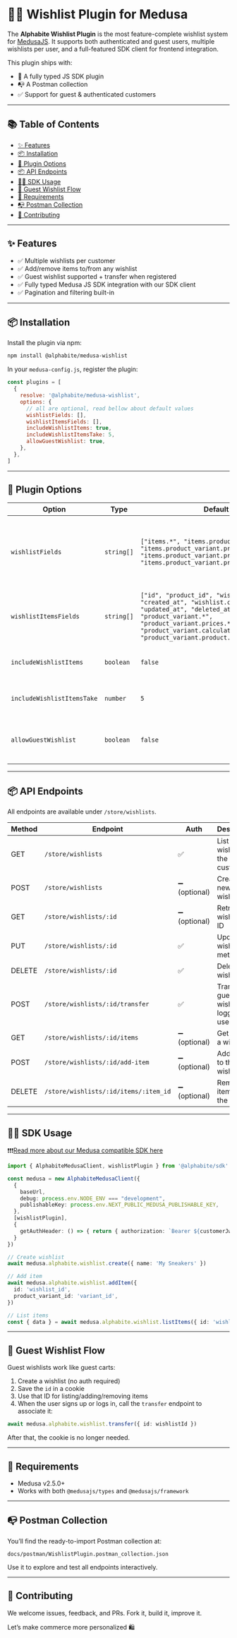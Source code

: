 # 🧞‍♂️ Wishlist Plugin for Medusa

The **Alphabite Wishlist Plugin** is the most feature-complete wishlist system for [MedusaJS](https://medusajs.com). It supports both authenticated and guest users, multiple wishlists per user, and a full-featured SDK client for frontend integration.

This plugin ships with:
- 🔌 A fully typed JS SDK plugin
- 📭 A Postman collection
- ✅ Support for guest & authenticated customers

---

## 📚 Table of Contents

- [✨ Features](#-features)
- [📦 Installation](#-installation)
- [🔧 Plugin Options](#-plugin-options)
- [📦 API Endpoints](#-api-endpoints)
- [🧑‍💻 SDK Usage](#-sdk-usage)
- [🧪 Guest Wishlist Flow](#-guest-wishlist-flow)
- [🧩 Requirements](#-requirements)
- [📭 Postman Collection](#-postman-collection)
- [🤝 Contributing](#-contributing)

---

## ✨ Features

- ✅ Multiple wishlists per customer  
- ✅ Add/remove items to/from any wishlist  
- ✅ Guest wishlist supported + transfer when registered 
- ✅ Fully typed Medusa JS SDK integration with our SDK client 
- ✅ Pagination and filtering built-in  

---

## 📦 Installation

Install the plugin via npm:

```bash
npm install @alphabite/medusa-wishlist
```

In your `medusa-config.js`, register the plugin:

```js
const plugins = [
  {
    resolve: '@alphabite/medusa-wishlist',
    options: {
      // all are optional, read bellow about default values
      wishlistFields: [],
      wishlistItemsFields: [],
      includeWishlistItems: true,
      includeWishlistItemsTake: 5,
      allowGuestWishlist: true,
    },
  },
]
```

---

## 🔧 Plugin Options

| Option                    | Type       | Default | Description                                                              |
|---------------------------|------------|---------|--------------------------------------------------------------------------|
| `wishlistFields`                 | `string[]` | `["items.*", "items.product_variant.*", "items.product_variant.prices.*", "items.product_variant.product.thumbnail", "items.product_variant.product.id"]`    | Selectively include Medusa product or product variant fields on wishlist list/retrieve endpoints that have wishlist items included             |
| `wishlistItemsFields`                 | `string[]` | `["id", "product_id", "wishlist_id", "created_at", "wishlist.customer_id", "updated_at", "deleted_at", "product_variant.*", "product_variant.prices.*", "product_variant.calculated_price", "product_variant.product.thumbnail",]`    | Selectively include Medusa product or product variant fields on wishlist items list/retrieve endpoints             |
| `includeWishlistItems`  | `boolean`  | `false` | Automatically populate wishlist items in `GET /store/wishlists`          |
| `includeWishlistItemsTake` | `number` | `5`     | Limit number of items if `includeWishlistItems` is true                  |
| `allowGuestWishlist`     | `boolean`  | `false` | Enables wishlist creation & usage without authentication (cookie-based)  |

---

## 📦 API Endpoints

All endpoints are available under `/store/wishlists`.

| Method | Endpoint                                   | Auth           | Description                             |
|--------|--------------------------------------------|----------------|-----------------------------------------|
| GET    | `/store/wishlists`                         | ✅              | List wishlists for the current customer |
| POST   | `/store/wishlists`                         | ➖ (optional)   | Create a new wishlist                   |
| GET    | `/store/wishlists/:id`                     | ➖ (optional)   | Retrieve a wishlist by ID               |
| PUT    | `/store/wishlists/:id`                     | ✅              | Update wishlist metadata                |
| DELETE | `/store/wishlists/:id`                     | ✅              | Delete a wishlist                       |
| POST   | `/store/wishlists/:id/transfer`            | ✅              | Transfer guest wishlist to logged-in user |
| GET    | `/store/wishlists/:id/items`               | ➖ (optional)   | Get items in a wishlist                 |
| POST   | `/store/wishlists/:id/add-item`            | ➖ (optional)   | Add an item to the wishlist             |
| DELETE | `/store/wishlists/:id/items/:item_id`      | ➖ (optional)   | Remove an item from the wishlist        |

---

## 🧑‍💻 SDK Usage

❗❗❗[Read more about our Medusa compatible SDK here](https://github.com/alphabite-dev/medusa-client/tree/main)

```ts
import { AlphabiteMedusaClient, wishlistPlugin } from '@alphabite/sdk'

const medusa = new AlphabiteMedusaClient({
  {
    baseUrl,
    debug: process.env.NODE_ENV === "development",
    publishableKey: process.env.NEXT_PUBLIC_MEDUSA_PUBLISHABLE_KEY,
  },
  [wishlistPlugin],
  {
    getAuthHeader: () => { return { authorization: `Bearer ${customerJwt}` } },
  }
})

// Create wishlist
await medusa.alphabite.wishlist.create({ name: 'My Sneakers' })

// Add item
await medusa.alphabite.wishlist.addItem({
  id: 'wishlist_id',
  product_variant_id: 'variant_id',
})

// List items
const { data } = await medusa.alphabite.wishlist.listItems({ id: 'wishlist_id' })
```


---

## 🧪 Guest Wishlist Flow

Guest wishlists work like guest carts:

1. Create a wishlist (no auth required)
2. Save the `id` in a cookie
3. Use that ID for listing/adding/removing items
4. When the user signs up or logs in, call the `transfer` endpoint to associate it:

```ts
await medusa.alphabite.wishlist.transfer({ id: wishlistId })
```

After that, the cookie is no longer needed.

---

## 🧩 Requirements

- Medusa v2.5.0+
- Works with both `@medusajs/types` and `@medusajs/framework`

---

## 📭 Postman Collection

You’ll find the ready-to-import Postman collection at:

```
docs/postman/WishlistPlugin.postman_collection.json
```

Use it to explore and test all endpoints interactively.

---

## 🤝 Contributing

We welcome issues, feedback, and PRs. Fork it, build it, improve it.

Let’s make commerce more personalized 🛍️
